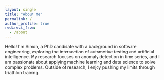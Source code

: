 ```yaml
---
layout: single
title: "About Me"
permalink: /
author_profile: true
redirect_from:
  - /about
---
```


Hello! I'm Simon, a PhD candidate with a background in software engineering, exploring the intersection of automotive testing and artificial intelligence. My research focuses on anomaly detection in time series, and I am passionate about applying machine learning and data science to solve complex problems. Outside of research, I enjoy pushing my limits through triathlon training.
